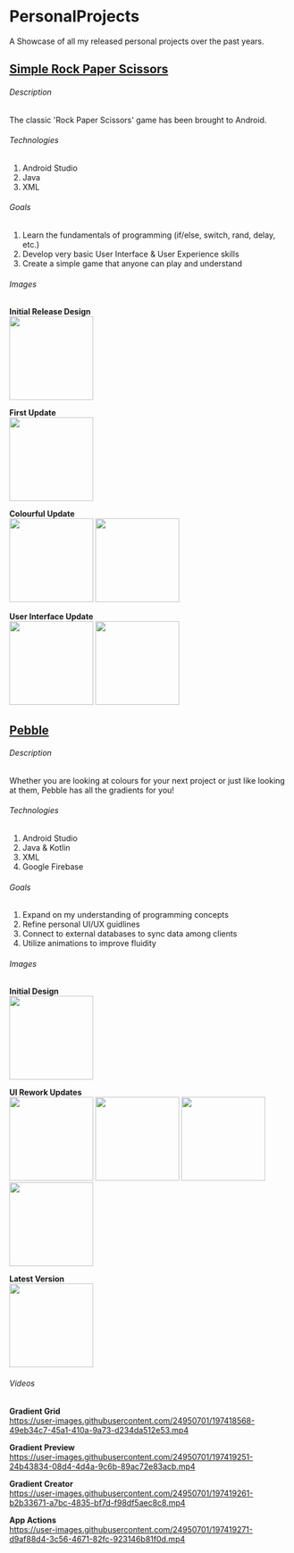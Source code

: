 # PersonalProjects
A Showcase of all my released personal projects over the past years.

## [Simple Rock Paper Scissors](https://play.google.com/store/apps/details?id=com.simplegames.chris.rockpaperscissors)
###### Description
The classic 'Rock Paper Scissors' game has been brought to Android.


###### Technologies
  1) Android Studio
  2) Java
  3) XML


###### Goals
  1) Learn the fundamentals of programming (if/else, switch, rand, delay, etc.)
  2) Develop very basic User Interface & User Experience skills
  3) Create a simple game that anyone can play and understand


###### Images
**Initial Release Design**  
<img src="https://user-images.githubusercontent.com/24950701/197416632-1001cf65-f230-4acd-8461-2c1f504915be.png" width="150">

**First Update**  
<img src="https://user-images.githubusercontent.com/24950701/197416663-7647721f-2311-4256-9d34-5372a6813de8.png" width="150">

**Colourful Update**  
<img src="https://user-images.githubusercontent.com/24950701/197416673-f897bf57-2f18-4f4d-a795-db2de43663e6.png" width="150">
<img src="https://user-images.githubusercontent.com/24950701/197416681-60cad56c-ceba-4a9c-9d68-68df02d7432f.png" width="150">

**User Interface Update**  
<img src="https://user-images.githubusercontent.com/24950701/197416691-df6767c6-e2b3-47eb-bdf4-1b29db1338b0.jpg" width="150">
<img src="https://user-images.githubusercontent.com/24950701/197416718-0dd69411-d6ba-4263-8227-76f9c495ee5b.jpg" width="150">



## [Pebble](https://play.google.com/store/apps/details?id=com.simple.chris.pebble)
###### Description
Whether you are looking at colours for your next project or just like looking at them, Pebble has all the gradients for you!


###### Technologies
  1) Android Studio
  2) Java & Kotlin
  3) XML
  4) Google Firebase


###### Goals
  1) Expand on my understanding of programming concepts
  2) Refine personal UI/UX guidlines
  3) Connect to external databases to sync data among clients
  4) Utilize animations to improve fluidity


###### Images

**Initial Design**  
<img src="https://user-images.githubusercontent.com/24950701/197418713-6408352c-7c0f-4888-88d2-b809fbdf0f92.png" width="150">

**UI Rework Updates**  
<img src="https://user-images.githubusercontent.com/24950701/197418737-b6b6c9e0-fa69-43ba-989c-1364d18867b1.png" width="150">
<img src="https://user-images.githubusercontent.com/24950701/197418788-d82ebc9a-ce38-47c5-b56d-6d755339749a.png" width="150">
<img src="https://user-images.githubusercontent.com/24950701/197418807-7c885c19-7ad0-4c72-9678-920e598a0813.jpg" width="150">
<img src="https://user-images.githubusercontent.com/24950701/197418827-5572afa9-f61a-461e-851d-4f216d9060b0.jpg" width="150">

**Latest Version**  
<img src="https://user-images.githubusercontent.com/24950701/197418846-d989daf8-9982-486d-baa8-6dd0f476b000.jpg" width="150">


###### Videos

**Gradient Grid**  
https://user-images.githubusercontent.com/24950701/197418568-49eb34c7-45a1-410a-9a73-d234da512e53.mp4

**Gradient Preview**  
https://user-images.githubusercontent.com/24950701/197419251-24b43834-08d4-4d4a-9c6b-89ac72e83acb.mp4

**Gradient Creator**  
https://user-images.githubusercontent.com/24950701/197419261-b2b33671-a7bc-4835-bf7d-f98df5aec8c8.mp4

**App Actions**  
https://user-images.githubusercontent.com/24950701/197419271-d9af88d4-3c56-4671-82fc-923146b81f0d.mp4
